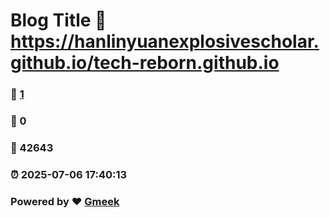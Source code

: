 # Blog Title :link: https://hanlinyuanexplosivescholar.github.io/tech-reborn.github.io 
### :page_facing_up: [1](https://hanlinyuanexplosivescholar.github.io/tech-reborn.github.io/tag.html) 
### :speech_balloon: 0 
### :hibiscus: 42643 
### :alarm_clock: 2025-07-06 17:40:13 
### Powered by :heart: [Gmeek](https://github.com/Meekdai/Gmeek)
